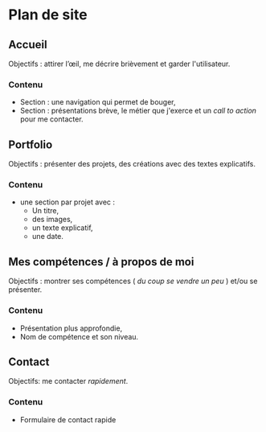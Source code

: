 # Plan de site

## Accueil

Objectifs : attirer l’œil, me décrire brièvement et garder l'utilisateur.

### Contenu

- Section : une navigation qui permet de bouger,
- Section : présentations brève, le métier que j'exerce et un _call to action_ pour me contacter.

## Portfolio

Objectifs : présenter des projets, des créations avec des textes explicatifs.

### Contenu

- une section par projet avec :
  - Un titre,
  - des images,
  - un texte explicatif,
  - une date.

## Mes compétences / à propos de moi

Objectifs : montrer ses compétences ( _du coup se vendre un peu_ ) et/ou se présenter.
<!-- intéréssant pour le référencement, mais sinon c'est surcoté plutot mettre le paquet sur la page d'acceuil mettre les compétences dans la description du projet -->

### Contenu

- Présentation plus approfondie,
- Nom de compétence et son niveau.
<!-- 
## Interets

Objectifs : montrer ce qu'on aime dans le web, genre site veille et les domaines qui nous plaisent dans le web. -->

<!-- ### Contenu -->

## Contact

Objectifs: me contacter _rapidement_.

### Contenu

- Formulaire de contact rapide
